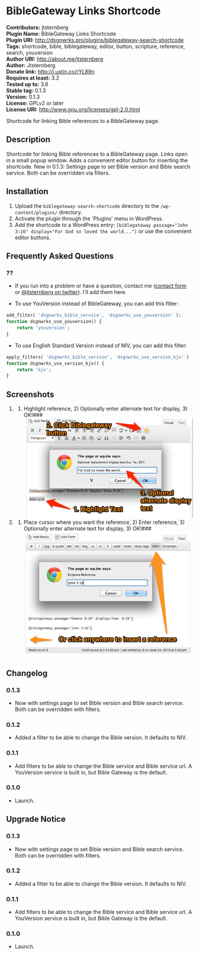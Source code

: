 # BibleGateway Links Shortcode #

**Contributors:** jtsternberg  
**Plugin Name:** BibleGateway Links Shortcode  
**Plugin URI:** http://dsgnwrks.pro/plugins/biblegateway-search-shortcode  
**Tags:** shortcode, bible, biblegateway, editor, button, scripture, reference, search, youversion  
**Author URI:** http://about.me/jtsternberg  
**Author:** Jtsternberg  
**Donate link:** http://j.ustin.co/rYL89n  
**Requires at least:** 3.2  
**Tested up to:** 3.6  
**Stable tag:** 0.1.3  
**Version:** 0.1.3  
**License:** GPLv2 or later  
**License URI:** http://www.gnu.org/licenses/gpl-2.0.html  

Shortcode for linking Bible references to a BibleGateway page.

## Description ##

Shortcode for linking Bible references to a BibleGateway page. Links open in a small popup window. Adds a convenient editor button for inserting the shortcode.
New in 0.1.3: Settings page to set Bible version and Bible search service. Both can be overridden via filters.


## Installation ##

1. Upload the `biblegateway-search-shortcode` directory to the `/wp-content/plugins/` directory.
2. Activate the plugin through the 'Plugins' menu in WordPress.
3. Add the shortcode to a WordPress entry: `[biblegateway passage="John 3:16" display="For God so loved the world..."]` or use the convenient editor buttons.

## Frequently Asked Questions ##

### ?? ###
* If you run into a problem or have a question, contact me ([contact form](http://j.ustin.co/scbo43) or [@jtsternberg on twitter](http://j.ustin.co/wUfBD3)). I'll add them here.

* To use YouVersion instead of BibleGateway, you can add this filter:
```php
add_filter( 'dsgnwrks_bible_service', 'dsgnwrks_use_youversion' );
function dsgnwrks_use_youversion() {
	return 'youversion';
}
```
* To use English Standard Version instead of NIV, you can add this filter:
```php
apply_filters( 'dsgnwrks_bible_version', 'dsgnwrks_use_version_kjv' )
function dsgnwrks_use_version_kjv() {
	return 'kjv';
}
```

## Screenshots ##

1. 1) Highlight reference, 2) Optionally enter alternate text for display, 3) OK!###
![1) Highlight reference, 2) Optionally enter alternate text for display, 3) OK!](https://github.com/jtsternberg/BibleGateway-Links-Shortcode/raw/master/screenshot-1.png)

2. 1) Place cursor where you want the reference, 2) Enter reference, 3) Optionally enter alternate text for display, 3) OK!###
![1) Place cursor where you want the reference, 2) Enter reference, 3) Optionally enter alternate text for display, 3) OK!](https://github.com/jtsternberg/BibleGateway-Links-Shortcode/raw/master/screenshot-2.png)


## Changelog ##

### 0.1.3 ###
* Now with settings page to set Bible version and Bible search service. Both can be overridden with filters.

### 0.1.2 ###
* Added a filter to be able to change the Bible version. It defaults to NIV.

### 0.1.1 ###
* Add filters to be able to change the Bible service and Bible service url. A YouVersion service is built in, but Bible Gateway is the default.

### 0.1.0 ###
* Launch.


## Upgrade Notice ##

### 0.1.3 ###
* Now with settings page to set Bible version and Bible search service. Both can be overridden with filters.

### 0.1.2 ###
* Added a filter to be able to change the Bible version. It defaults to NIV.

### 0.1.1 ###
* Add filters to be able to change the Bible service and Bible service url. A YouVersion service is built in, but Bible Gateway is the default.

### 0.1.0 ###
* Launch.